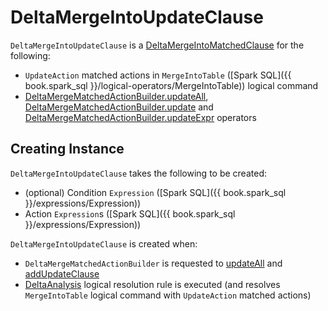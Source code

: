 # DeltaMergeIntoUpdateClause

`DeltaMergeIntoUpdateClause` is a [DeltaMergeIntoMatchedClause](DeltaMergeIntoMatchedClause.md) for the following:

* `UpdateAction` matched actions in `MergeIntoTable` ([Spark SQL]({{ book.spark_sql }}/logical-operators/MergeIntoTable)) logical command
* [DeltaMergeMatchedActionBuilder.updateAll](DeltaMergeMatchedActionBuilder.md#updateAll), [DeltaMergeMatchedActionBuilder.update](DeltaMergeMatchedActionBuilder.md#update) and [DeltaMergeMatchedActionBuilder.updateExpr](DeltaMergeMatchedActionBuilder.md#updateExpr) operators

## Creating Instance

`DeltaMergeIntoUpdateClause` takes the following to be created:

* <span id="condition"> (optional) Condition `Expression` ([Spark SQL]({{ book.spark_sql }}/expressions/Expression))
* <span id="actions"> Action `Expression`s ([Spark SQL]({{ book.spark_sql }}/expressions/Expression))

`DeltaMergeIntoUpdateClause` is created when:

* `DeltaMergeMatchedActionBuilder` is requested to [updateAll](DeltaMergeMatchedActionBuilder.md#updateAll) and [addUpdateClause](DeltaMergeMatchedActionBuilder.md#addUpdateClause)
* [DeltaAnalysis](../../DeltaAnalysis.md) logical resolution rule is executed (and resolves `MergeIntoTable` logical command with `UpdateAction` matched actions)
